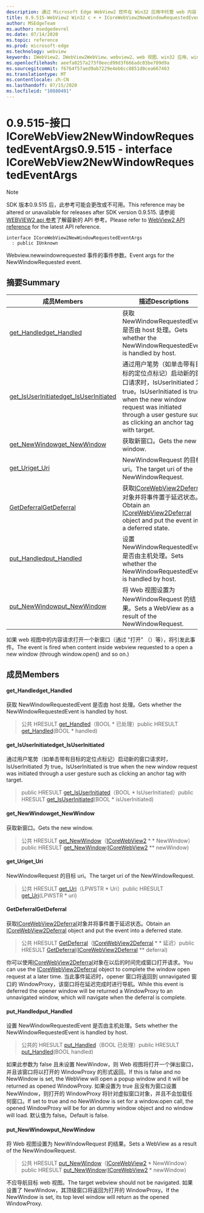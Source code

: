 ```yaml
---
description: 通过 Microsoft Edge WebView2 控件在 Win32 应用中托管 web 内容
title: 0.9.515-WebView2 Win32 c + + ICoreWebView2NewWindowRequestedEventArgs
author: MSEdgeTeam
ms.author: msedgedevrel
ms.date: 07/14/2020
ms.topic: reference
ms.prod: microsoft-edge
ms.technology: webview
keywords: IWebView2、IWebView2WebView、webview2、web 视图、win32 应用、win32、edge、ICoreWebView2、ICoreWebView2Controller、浏览器控件、边缘 html
ms.openlocfilehash: aeefa0257a273f0eecd99d3f666adc03be709d9a
ms.sourcegitcommit: f6764f57aed9ab7229e4eb6cc8851d0cea667403
ms.translationtype: MT
ms.contentlocale: zh-CN
ms.lasthandoff: 07/15/2020
ms.locfileid: "10880491"
---
```

# <span data-ttu-id="2611c-104">0.9.515-接口 ICoreWebView2NewWindowRequestedEventArgs</span><span class="sxs-lookup"><span data-stu-id="2611c-104">0.9.515 - interface ICoreWebView2NewWindowRequestedEventArgs</span></span> 

> [!NOTE]
> <span data-ttu-id="2611c-105">SDK 版本0.9.515 后，此参考可能会更改或不可用。</span><span class="sxs-lookup"><span data-stu-id="2611c-105">This reference may be altered or unavailable for releases after SDK version 0.9.515.</span></span> <span data-ttu-id="2611c-106">请参阅[WEBVIEW2 api 参考](../../../webview2-api-reference.md)了解最新的 API 参考。</span><span class="sxs-lookup"><span data-stu-id="2611c-106">Please refer to [WebView2 API reference](../../../webview2-api-reference.md) for the latest API reference.</span></span>

```
interface ICoreWebView2NewWindowRequestedEventArgs
  : public IUnknown
```

<span data-ttu-id="2611c-107">Webview.newwindowrequested 事件的事件参数。</span><span class="sxs-lookup"><span data-stu-id="2611c-107">Event args for the NewWindowRequested event.</span></span>

## <span data-ttu-id="2611c-108">摘要</span><span class="sxs-lookup"><span data-stu-id="2611c-108">Summary</span></span>

 <span data-ttu-id="2611c-109">成员</span><span class="sxs-lookup"><span data-stu-id="2611c-109">Members</span></span>                        | <span data-ttu-id="2611c-110">描述</span><span class="sxs-lookup"><span data-stu-id="2611c-110">Descriptions</span></span>
--------------------------------|---------------------------------------------
[<span data-ttu-id="2611c-111">get_Handled</span><span class="sxs-lookup"><span data-stu-id="2611c-111">get_Handled</span></span>](#get_handled) | <span data-ttu-id="2611c-112">获取 NewWindowRequestedEvent 是否由 host 处理。</span><span class="sxs-lookup"><span data-stu-id="2611c-112">Gets whether the NewWindowRequestedEvent is handled by host.</span></span>
[<span data-ttu-id="2611c-113">get_IsUserInitiated</span><span class="sxs-lookup"><span data-stu-id="2611c-113">get_IsUserInitiated</span></span>](#get_isuserinitiated) | <span data-ttu-id="2611c-114">通过用户笔势（如单击带有目标的定位点标记）启动新的窗口请求时，IsUserInitiated 为 true。</span><span class="sxs-lookup"><span data-stu-id="2611c-114">IsUserInitiated is true when the new window request was initiated through a user gesture such as clicking an anchor tag with target.</span></span>
[<span data-ttu-id="2611c-115">get_NewWindow</span><span class="sxs-lookup"><span data-stu-id="2611c-115">get_NewWindow</span></span>](#get_newwindow) | <span data-ttu-id="2611c-116">获取新窗口。</span><span class="sxs-lookup"><span data-stu-id="2611c-116">Gets the new window.</span></span>
[<span data-ttu-id="2611c-117">get_Uri</span><span class="sxs-lookup"><span data-stu-id="2611c-117">get_Uri</span></span>](#get_uri) | <span data-ttu-id="2611c-118">NewWindowRequest 的目标 uri。</span><span class="sxs-lookup"><span data-stu-id="2611c-118">The target uri of the NewWindowRequest.</span></span>
[<span data-ttu-id="2611c-119">GetDeferral</span><span class="sxs-lookup"><span data-stu-id="2611c-119">GetDeferral</span></span>](#getdeferral) | <span data-ttu-id="2611c-120">获取[ICoreWebView2Deferral](icorewebview2deferral.md)对象并将事件置于延迟状态。</span><span class="sxs-lookup"><span data-stu-id="2611c-120">Obtain an [ICoreWebView2Deferral](icorewebview2deferral.md) object and put the event into a deferred state.</span></span>
[<span data-ttu-id="2611c-121">put_Handled</span><span class="sxs-lookup"><span data-stu-id="2611c-121">put_Handled</span></span>](#put_handled) | <span data-ttu-id="2611c-122">设置 NewWindowRequestedEvent 是否由主机处理。</span><span class="sxs-lookup"><span data-stu-id="2611c-122">Sets whether the NewWindowRequestedEvent is handled by host.</span></span>
[<span data-ttu-id="2611c-123">put_NewWindow</span><span class="sxs-lookup"><span data-stu-id="2611c-123">put_NewWindow</span></span>](#put_newwindow) | <span data-ttu-id="2611c-124">将 Web 视图设置为 NewWindowRequest 的结果。</span><span class="sxs-lookup"><span data-stu-id="2611c-124">Sets a WebView as a result of the NewWindowRequest.</span></span>

<span data-ttu-id="2611c-125">如果 web 视图中的内容请求打开一个新窗口（通过 "打开" （）等），将引发此事件。</span><span class="sxs-lookup"><span data-stu-id="2611c-125">The event is fired when content inside webview requested to a open a new window (through window.open() and so on.)</span></span>

## <span data-ttu-id="2611c-126">成员</span><span class="sxs-lookup"><span data-stu-id="2611c-126">Members</span></span>

#### <span data-ttu-id="2611c-127">get_Handled</span><span class="sxs-lookup"><span data-stu-id="2611c-127">get_Handled</span></span> 

<span data-ttu-id="2611c-128">获取 NewWindowRequestedEvent 是否由 host 处理。</span><span class="sxs-lookup"><span data-stu-id="2611c-128">Gets whether the NewWindowRequestedEvent is handled by host.</span></span>

> <span data-ttu-id="2611c-129">公共 HRESULT [get_Handled](#get_handled)（BOOL \* 已处理）</span><span class="sxs-lookup"><span data-stu-id="2611c-129">public HRESULT [get_Handled](#get_handled)(BOOL \* handled)</span></span>

#### <span data-ttu-id="2611c-130">get_IsUserInitiated</span><span class="sxs-lookup"><span data-stu-id="2611c-130">get_IsUserInitiated</span></span> 

<span data-ttu-id="2611c-131">通过用户笔势（如单击带有目标的定位点标记）启动新的窗口请求时，IsUserInitiated 为 true。</span><span class="sxs-lookup"><span data-stu-id="2611c-131">IsUserInitiated is true when the new window request was initiated through a user gesture such as clicking an anchor tag with target.</span></span>

> <span data-ttu-id="2611c-132">public HRESULT [get_IsUserInitiated](#get_isuserinitiated)（BOOL \* IsUserInitiated）</span><span class="sxs-lookup"><span data-stu-id="2611c-132">public HRESULT [get_IsUserInitiated](#get_isuserinitiated)(BOOL \* isUserInitiated)</span></span>

#### <span data-ttu-id="2611c-133">get_NewWindow</span><span class="sxs-lookup"><span data-stu-id="2611c-133">get_NewWindow</span></span> 

<span data-ttu-id="2611c-134">获取新窗口。</span><span class="sxs-lookup"><span data-stu-id="2611c-134">Gets the new window.</span></span>

> <span data-ttu-id="2611c-135">公共 HRESULT [get_NewWindow](#get_newwindow)（[ICoreWebView2](icorewebview2.md) \* \* NewWindow）</span><span class="sxs-lookup"><span data-stu-id="2611c-135">public HRESULT [get_NewWindow](#get_newwindow)([ICoreWebView2](icorewebview2.md) \*\* newWindow)</span></span>

#### <span data-ttu-id="2611c-136">get_Uri</span><span class="sxs-lookup"><span data-stu-id="2611c-136">get_Uri</span></span> 

<span data-ttu-id="2611c-137">NewWindowRequest 的目标 uri。</span><span class="sxs-lookup"><span data-stu-id="2611c-137">The target uri of the NewWindowRequest.</span></span>

> <span data-ttu-id="2611c-138">公共 HRESULT [get_Uri](#get_uri)（LPWSTR \* Uri）</span><span class="sxs-lookup"><span data-stu-id="2611c-138">public HRESULT [get_Uri](#get_uri)(LPWSTR \* uri)</span></span>

#### <span data-ttu-id="2611c-139">GetDeferral</span><span class="sxs-lookup"><span data-stu-id="2611c-139">GetDeferral</span></span> 

<span data-ttu-id="2611c-140">获取[ICoreWebView2Deferral](icorewebview2deferral.md)对象并将事件置于延迟状态。</span><span class="sxs-lookup"><span data-stu-id="2611c-140">Obtain an [ICoreWebView2Deferral](icorewebview2deferral.md) object and put the event into a deferred state.</span></span>

> <span data-ttu-id="2611c-141">公共 HRESULT [GetDeferral](#getdeferral)（[ICoreWebView2Deferral](icorewebview2deferral.md) \* \* 延迟）</span><span class="sxs-lookup"><span data-stu-id="2611c-141">public HRESULT [GetDeferral](#getdeferral)([ICoreWebView2Deferral](icorewebview2deferral.md) \*\* deferral)</span></span>

<span data-ttu-id="2611c-142">你可以使用[ICoreWebView2Deferral](icorewebview2deferral.md)对象在以后的时间完成窗口打开请求。</span><span class="sxs-lookup"><span data-stu-id="2611c-142">You can use the [ICoreWebView2Deferral](icorewebview2deferral.md) object to complete the window open request at a later time.</span></span> <span data-ttu-id="2611c-143">当此事件延迟时，opener 窗口将返回到 unnavigated 窗口的 WindowProxy，该窗口将在延迟完成时进行导航。</span><span class="sxs-lookup"><span data-stu-id="2611c-143">While this event is deferred the opener window will be returned a WindowProxy to an unnavigated window, which will navigate when the deferral is complete.</span></span>

#### <span data-ttu-id="2611c-144">put_Handled</span><span class="sxs-lookup"><span data-stu-id="2611c-144">put_Handled</span></span> 

<span data-ttu-id="2611c-145">设置 NewWindowRequestedEvent 是否由主机处理。</span><span class="sxs-lookup"><span data-stu-id="2611c-145">Sets whether the NewWindowRequestedEvent is handled by host.</span></span>

> <span data-ttu-id="2611c-146">公共的 HRESULT [put_Handled](#put_handled)（BOOL 已处理）</span><span class="sxs-lookup"><span data-stu-id="2611c-146">public HRESULT [put_Handled](#put_handled)(BOOL handled)</span></span>

<span data-ttu-id="2611c-147">如果此参数为 false 且未设置 NewWindow，则 Web 视图将打开一个弹出窗口，并且该窗口将以打开的 WindowProxy 的形式返回。</span><span class="sxs-lookup"><span data-stu-id="2611c-147">If this is false and no NewWindow is set, the WebView will open a popup window and it will be returned as opened WindowProxy.</span></span> <span data-ttu-id="2611c-148">如果设置为 true 且没有为窗口设置 NewWindow，则打开的 WindowProxy 将针对虚拟窗口对象，并且不会加载任何窗口。</span><span class="sxs-lookup"><span data-stu-id="2611c-148">If set to true and no NewWindow is set for a window.open call, the opened WindowProxy will be for an dummy window object and no window will load.</span></span> <span data-ttu-id="2611c-149">默认值为 false。</span><span class="sxs-lookup"><span data-stu-id="2611c-149">Default is false.</span></span>

#### <span data-ttu-id="2611c-150">put_NewWindow</span><span class="sxs-lookup"><span data-stu-id="2611c-150">put_NewWindow</span></span> 

<span data-ttu-id="2611c-151">将 Web 视图设置为 NewWindowRequest 的结果。</span><span class="sxs-lookup"><span data-stu-id="2611c-151">Sets a WebView as a result of the NewWindowRequest.</span></span>

> <span data-ttu-id="2611c-152">公共 HRESULT [put_NewWindow](#put_newwindow)（[ICoreWebView2](icorewebview2.md) \* NewWindow）</span><span class="sxs-lookup"><span data-stu-id="2611c-152">public HRESULT [put_NewWindow](#put_newwindow)([ICoreWebView2](icorewebview2.md) \* newWindow)</span></span>

<span data-ttu-id="2611c-153">不应导航目标 web 视图。</span><span class="sxs-lookup"><span data-stu-id="2611c-153">The target webview should not be navigated.</span></span> <span data-ttu-id="2611c-154">如果设置了 NewWindow，其顶级窗口将返回为打开的 WindowProxy。</span><span class="sxs-lookup"><span data-stu-id="2611c-154">If the NewWindow is set, its top level window will return as the opened WindowProxy.</span></span>

